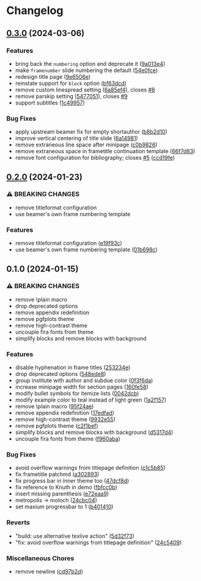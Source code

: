 # Changelog

## [0.3.0](https://github.com/jolars/moloch/compare/v0.2.0...v0.3.0) (2024-03-06)


### Features

* bring back the `numbering` option and deprecate it ([9a013e4](https://github.com/jolars/moloch/commit/9a013e4d46e1c009f058862525c4d92983c4103c))
* make `framenumber` slide numbering the default ([54e0fce](https://github.com/jolars/moloch/commit/54e0fce68b39a10aabf646c000ffa6656dede748))
* redesign title page ([9e6506e](https://github.com/jolars/moloch/commit/9e6506eccdf1a55ac88540df3bf792b88f07fc7a))
* reinstate support for `block` option ([bf63dcd](https://github.com/jolars/moloch/commit/bf63dcd17922277a198465485931f414a9426636))
* remove custom linespread setting ([6a85ef4](https://github.com/jolars/moloch/commit/6a85ef4ecd170550411cd00e65fe1e1a8d88b80b)), closes [#8](https://github.com/jolars/moloch/issues/8)
* remove parskip setting ([5477051](https://github.com/jolars/moloch/commit/54770512988927ab3c8264c7fce592cd0a4e32f8)), closes [#9](https://github.com/jolars/moloch/issues/9)
* support subtitles ([1c49957](https://github.com/jolars/moloch/commit/1c499577ea8f8aadf2403bdbd4efa603cf5a64d6))


### Bug Fixes

* apply upstream beamer fix for empty shortauthor ([b8b2d10](https://github.com/jolars/moloch/commit/b8b2d1090da3082a8b0370ef3411f70cc6c6fc1f))
* improve vertical centering of title slide ([6a14981](https://github.com/jolars/moloch/commit/6a149812409ce9072b785677fe562c5c80af22d4))
* remove extraneous line space after minipage ([c0b9826](https://github.com/jolars/moloch/commit/c0b98267ac70d75d69c5114e93b15722849fe712))
* remove extraneous space in frametitle continuation template ([66f7d83](https://github.com/jolars/moloch/commit/66f7d833a9e9e55626f38b2d3bc50303317a6b1c))
* remove font configuration for bibliography; closes [#5](https://github.com/jolars/moloch/issues/5) ([ccd19fe](https://github.com/jolars/moloch/commit/ccd19fe2dd20f40813e07c96a88700d5844b6e5d))

## [0.2.0](https://github.com/jolars/moloch/compare/v0.1.0...v0.2.0) (2024-01-23)


### ⚠ BREAKING CHANGES

* remove titleformat configuration
* use beamer's own frame numbering template

### Features

* remove titleformat configuration ([e19f93c](https://github.com/jolars/moloch/commit/e19f93c40a92ae28f5e7bf26cc48b68675501c89))
* use beamer's own frame numbering template ([01b698c](https://github.com/jolars/moloch/commit/01b698c7838d2e09057a240054c3acb3c75be8dc))

## 0.1.0 (2024-01-15)


### ⚠ BREAKING CHANGES

* remove \plain macro
* drop deprecated options
* remove appendix redefinition
* remove pgfplots theme
* remove high-contrast theme
* uncouple fira fonts from theme
* simplify blocks and remove blocks with background

### Features

* disable hyphenation in frame titles ([253234e](https://github.com/jolars/moloch/commit/253234e7b262d98e216dfadffddf29023f7af06f))
* drop deprecated options ([548ede8](https://github.com/jolars/moloch/commit/548ede8413f1f0d5d2b762de9798f44351b2f81b))
* group institute with author and subdue color ([0f3f6da](https://github.com/jolars/moloch/commit/0f3f6da5733f151368d181243d74055920074fc0))
* increase minipage width for section pages ([160fe58](https://github.com/jolars/moloch/commit/160fe5854e87151f7b74faf29daf9969a1ef8328))
* modify bullet symbols for itemize lists ([0042dcb](https://github.com/jolars/moloch/commit/0042dcb8b7caa4b4b277aaa779fd2fe62f8f2ec4))
* modify example color to teal instead of light green ([1a2f157](https://github.com/jolars/moloch/commit/1a2f1573dc588c8e93ba6572c109620edde2d3c8))
* remove \plain macro ([95f24ae](https://github.com/jolars/moloch/commit/95f24ae73ac72d9501de0760e48bbc0cacce797f))
* remove appendix redefinition ([17edfad](https://github.com/jolars/moloch/commit/17edfad5975192df7561e6404bff14ba40726d2b))
* remove high-contrast theme ([9932e55](https://github.com/jolars/moloch/commit/9932e55efcb3ed56e402301c8aec7a3583915dd9))
* remove pgfplots theme ([c2f1bef](https://github.com/jolars/moloch/commit/c2f1bef3cc7b2a4c48bf2e4f3e7c0c857a54c6fa))
* simplify blocks and remove blocks with background ([d5317d4](https://github.com/jolars/moloch/commit/d5317d4d05c06ac85f4cbaa7e4a17f493bc6cc32))
* uncouple fira fonts from theme ([f960aba](https://github.com/jolars/moloch/commit/f960aba4ee56aabad24ab232a71e6673e00dc0db))


### Bug Fixes

* avoid overflow warnings from titlepage definition ([c1c5b85](https://github.com/jolars/moloch/commit/c1c5b85c301e0cd54213e15de8d5c606d0336059))
* fix frametitle patchmd ([a302893](https://github.com/jolars/moloch/commit/a30289334007b497b24a111896cc68bcc08fbd42))
* fix progress bar in inner theme too ([47dcf8d](https://github.com/jolars/moloch/commit/47dcf8df1ab26024e63e1f60ea59fd83a2210a2c))
* fix reference to Knuth in demo ([fbfcc0b](https://github.com/jolars/moloch/commit/fbfcc0b7ad78bd3628b8f98b15f32a57aaf32d38))
* insert missing parenthesis ([e72eaa9](https://github.com/jolars/moloch/commit/e72eaa9af24cdb1646e1785247c6579321cf6ad5))
* metropolis -&gt; moloch ([24cbc04](https://github.com/jolars/moloch/commit/24cbc0497a95e2a91f81fb996a0453dfb4bcdff0))
* set maxium progressbar to 1 ([b401410](https://github.com/jolars/moloch/commit/b4014101fec3c12a5f5960817f97234511ac1aa5))


### Reverts

* "build: use alternative texlive action" ([5d32f73](https://github.com/jolars/moloch/commit/5d32f73e69a178665b3bc059e8973bc394eb3a4f))
* "fix: avoid overflow warnings from titlepage definition" ([24c5409](https://github.com/jolars/moloch/commit/24c540998b637bd80f4318d3df603329bcade81f))


### Miscellaneous Chores

* remove newline ([cd97b2d](https://github.com/jolars/moloch/commit/cd97b2dcb6758f674ce173ff4c45e080d37b5374))
